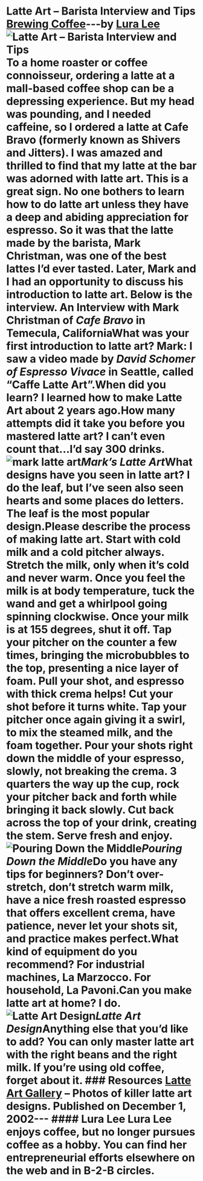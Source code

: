 # Latte Art – Barista Interview and Tips [Brewing Coffee](https://ineedcoffee.com/section/brewing-coffee/)---by [Lura Lee](https://ineedcoffee.com/by/lura-lee/)![Latte Art – Barista Interview and Tips](https://ineedcoffee.com/images/posts/latte-art-barista-interview-and-tips/latte-art-pour.jpg) To a home roaster or coffee connoisseur, ordering a latte at a mall-based coffee shop can be a depressing experience. But my head was pounding, and I needed caffeine, so I ordered a latte at Cafe Bravo (formerly known as Shivers and Jitters). I was amazed and thrilled to find that my latte at the bar was adorned with latte art. This is a great sign. No one bothers to learn how to do latte art unless they have a deep and abiding appreciation for espresso. So it was that the latte made by the barista, Mark Christman, was one of the best lattes I’d ever tasted. Later, Mark and I had an opportunity to discuss his introduction to latte art. Below is the interview. An Interview with Mark Christman of _Cafe Bravo_ in Temecula, California**What was your first introduction to latte art?** Mark: I saw a video made by _David Schomer of Espresso Vivace_ in Seattle, called “Caffe Latte Art”.**When did you learn?** I learned how to make Latte Art about 2 years ago.**How many attempts did it take you before you mastered latte art?** I can’t even count that…I’d say 300 drinks.![mark latte art](https://ineedcoffee.com/assets/yes300x281.Dqu5WLfX_ZAfsdi.webp)_Mark’s Latte Art_**What designs have you seen in latte art?** I do the leaf, but I’ve seen also seen hearts and some places do letters. The leaf is the most popular design.**Please describe the process of making latte art.** Start with cold milk and a cold pitcher always. Stretch the milk, only when it’s cold and never warm. Once you feel the milk is at body temperature, tuck the wand and get a whirlpool going spinning clockwise. Once your milk is at 155 degrees, shut it off. Tap your pitcher on the counter a few times, bringing the microbubbles to the top, presenting a nice layer of foam. Pull your shot, and espresso with thick crema helps! Cut your shot before it turns white. Tap your pitcher once again giving it a swirl, to mix the steamed milk, and the foam together. Pour your shots right down the middle of your espresso, slowly, not breaking the crema. 3 quarters the way up the cup, rock your pitcher back and forth while bringing it back slowly. Cut back across the top of your drink, creating the stem. Serve fresh and enjoy.![Pouring Down the Middle](https://ineedcoffee.com/assets/latte-art-pour.DjV5obj5_Z1r7Uyu.webp)_Pouring Down the Middle_**Do you have any tips for beginners?** Don’t over-stretch, don’t stretch warm milk, have a nice fresh roasted espresso that offers excellent crema, have patience, never let your shots sit, and practice makes perfect.**What kind of equipment do you recommend?** For industrial machines, La Marzocco. For household, La Pavoni.**Can you make latte art at home?** I do.![Latte Art Design](https://ineedcoffee.com/assets/latte-art-cool.BVvEfkCO_DP9Mk.webp)_Latte Art Design_**Anything else that you’d like to add?** You can only master latte art with the right beans and the right milk. If you’re using old coffee, forget about it. ### Resources [Latte Art Gallery](https://ineedcoffee.com/latte-art-gallery/) – Photos of killer latte art designs. Published on December 1, 2002--- #### Lura Lee Lura Lee enjoys coffee, but no longer pursues coffee as a hobby. You can find her entrepreneurial efforts elsewhere on the web and in B-2-B circles.